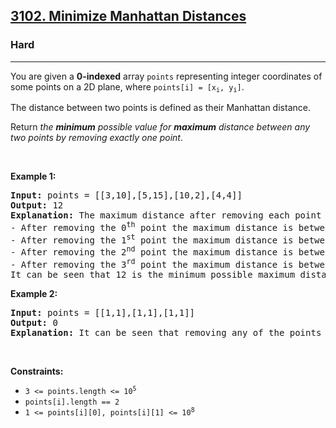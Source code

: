 <h2><a href="https://leetcode.com/problems/minimize-manhattan-distances">3102. Minimize Manhattan Distances</a></h2><h3>Hard</h3><hr><p>You are given a <strong>0-indexed</strong> array <code>points</code> representing integer coordinates of some points on a 2D plane, where <code>points[i] = [x<sub>i</sub>, y<sub>i</sub>]</code>.</p>

<p>The distance between two points is defined as their <span data-keyword="manhattan-distance">Manhattan distance</span>.</p>

<p>Return <em>the <strong>minimum</strong> possible value for <strong>maximum</strong> distance between any two points by removing exactly one point</em>.</p>

<p>&nbsp;</p>
<p><strong class="example">Example 1:</strong></p>

<pre>
<strong>Input:</strong> points = [[3,10],[5,15],[10,2],[4,4]]
<strong>Output:</strong> 12
<strong>Explanation:</strong> The maximum distance after removing each point is the following:
- After removing the 0<sup>th</sup> point the maximum distance is between points (5, 15) and (10, 2), which is |5 - 10| + |15 - 2| = 18.
- After removing the 1<sup>st</sup> point the maximum distance is between points (3, 10) and (10, 2), which is |3 - 10| + |10 - 2| = 15.
- After removing the 2<sup>nd</sup> point the maximum distance is between points (5, 15) and (4, 4), which is |5 - 4| + |15 - 4| = 12.
- After removing the 3<sup>rd</sup> point the maximum distance is between points (5, 15) and (10, 2), which is |5 - 10| + |15 - 2| = 18.
It can be seen that 12 is the minimum possible maximum distance between any two points after removing exactly one point.
</pre>

<p><strong class="example">Example 2:</strong></p>

<pre>
<strong>Input:</strong> points = [[1,1],[1,1],[1,1]]
<strong>Output:</strong> 0
<strong>Explanation:</strong> It can be seen that removing any of the points results in the maximum distance between any two points of 0.
</pre>

<p>&nbsp;</p>
<p><strong>Constraints:</strong></p>

<ul>
	<li><code>3 &lt;= points.length &lt;= 10<sup>5</sup></code></li>
	<li><code>points[i].length == 2</code></li>
	<li><code>1 &lt;= points[i][0], points[i][1] &lt;= 10<sup>8</sup></code></li>
</ul>
